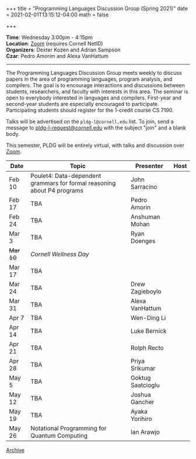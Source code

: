 +++
title = "Programming Languages Discussion Group (Spring 2021)"
date = 2021-02-01T13:15:12-04:00
math = false

+++

**Time**: Wednesday 3:00pm - 4:15pm <br/>
**Location**: [Zoom][] (requires Cornell NetID) <br/>
**Organizers**: Dexter Kozen and Adrian Sampson <br/>
**Czar**: Pedro Amorim and Alexa VanHattum <br/>

[zoom]: https://cornell.zoom.us/j/231639869?pwd=UHNVcnY3ZXVydk5pcTRyQk5ncEhJZz09

---

The Programming Languages Discussion Group meets weekly to discuss papers in the area of programming languages, program analysis, and compilers. The goal is to encourage interactions and discussions between students, researchers, and faculty with interests in this area. The seminar is open to everybody interested in languages and compilers. First-year and second-year students are especially encouraged to participate. Participating students should register for the 1-credit course CS 7190.

Talks will be advertised on the `pldg-l@cornell.edu` list. To join, send a message to [pldg-l-request@cornell.edu][join-pldg] with the subject "join" and a blank body.

This semester, PLDG will be entirely virtual, with talks and discussion over [Zoom][].


| Date   | Topic       | Presenter | Host |
|--------|-------------|-----------|------|
| Feb 10 | Poulet4: Data-dependent grammars for formal reasoning about P4 programs | John Sarracino | |
| Feb 17 | TBA | Pedro Amorin | |
| Feb 24 | TBA | Anshuman Mohan | |
| Mar 3  | TBA | Ryan Doenges | |
| ~~Mar 10~~ | _Cornell Wellness Day_ | | |
| Mar 17 | TBA | | |
| Mar 24 | TBA | Drew Zagieboylo | |
| Mar 31 | TBA | Alexa VanHattum | |
| Apr 7  | TBA | Wen-Ding Li | |
| Apr 14 | TBA | Luke Bernick | |
| Apr 21 | TBA | Rolph Recto | |
| Apr 28 | TBA | Priya Srikumar | |
| May 5  | TBA | Goktug Saatcioglu | |
| May 12 | TBA | Joshua Gancher | |
| May 19 | TBA | Ayaka Yorihiro | |
| May 26 | Notational Programming for Quantum Computing | Ian Arawjo | |


[Archive](../)

[join-pldg]: mailto:pldg-l-request@cornell.edu?subject=join
